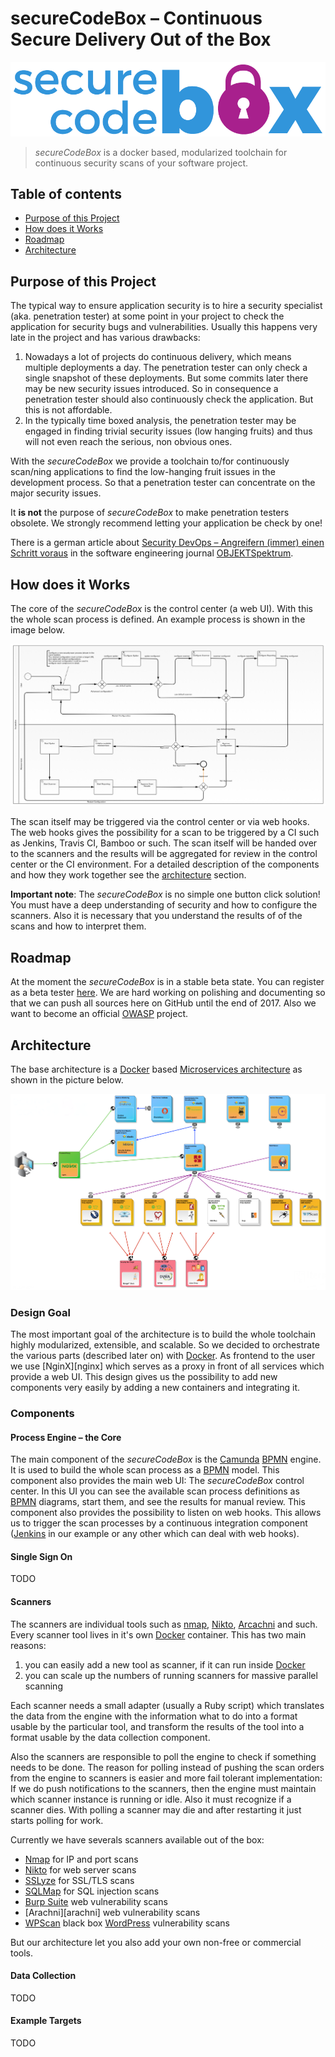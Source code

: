 # secureCodeBox – Continuous Secure Delivery Out of the Box

![secureCodeBox](img/logo.png "secureCodeBox")

> _secureCodeBox_ is a docker based, modularized toolchain for continuous security scans of your software project.

## Table of contents

<!-- toc -->
- [Purpose of this Project](#purpose-of-this-project)
- [How does it Works](#how-does-it-works)
- [Roadmap](#roadmap)
- [Architecture](#architecture)
<!-- tocstop -->

## Purpose of this Project

The typical way to ensure application security is to hire a security specialist (aka. penetration tester) at some point in your project to check the application for security bugs and vulnerabilities. Usually this happens very late in the project and has various drawbacks:

1. Nowadays a lot of projects do continuous delivery, which means multiple deployments a day. The penetration tester can only check a single snapshot of these deployments. But some commits later there may be new security issues introduced. So in consequence a penetration tester should also continuously check the application. But this is not affordable.
2. In the typically time boxed analysis, the penetration tester may be engaged in finding trivial security issues (low hanging fruits) and thus will not even reach the serious, non obvious ones.

With the _secureCodeBox_ we provide a toolchain to/for continuously scan/ning applications to find the low-hanging fruit issues in the development process. So that a penetration tester can concentrate on the major security issues.

It **is not** the purpose of *secureCodeBox* to make penetration testers obsolete. We strongly recommend letting your application be check by one!

There is a german article about [Security DevOps – Angreifern (immer) einen Schritt voraus][secdevops-objspec] in the software engineering journal [OBJEKTSpektrum][objspec].

## How does it Works

The core of the _secureCodeBox_ is the control center (a web UI). With this the whole scan process is defined. An example process is shown in the image below.

![An example scan process.](img/scan_process.png "An example scan process.")

The scan itself may be triggered via the control center or via web hooks. The web hooks gives the possibility for a scan to be triggered by a CI such as Jenkins, Travis CI, Bamboo or such. The scan itself will be handed over to the scanners and the results will be aggregated for review in the control center or the CI environment. For a detailed description of the components and how they work together see the [architecture](#architecture) section.

**Important note**: The _secureCodeBox_ is no simple one button click solution! You must have a deep understanding of security and how to configure the scanners. Also it is necessary that you understand the results of of the scans and how to interpret them.

## Roadmap

At the moment the _secureCodeBox_ is in a stable beta state. You can register as a beta tester [here][beta-testers]. We are hard working on polishing and  documenting so that we can push all sources here on GitHub until the end of 2017. Also we want to become an official [OWASP][owasp] project.

## Architecture

The base architecture is a [Docker][docker] based [Microservices architecture][microservices] as shown in the picture below.

![Overview of the architecture.](img/architecture_overview.png "Overview of the architecture.")

### Design Goal

The most important goal of the architecture is to build the whole toolchain highly modularized, extensible, and scalable. So we decided to orchestrate the various parts (described later on) with [Docker][docker]. As frontend to the user we use [NginX][nginx] which serves as a proxy in front of all services which provide a web UI. This design gives us the possibility to add new components very easily by adding a new containers and integrating it.

### Components

#### Process Engine – the Core

The main component of the _secureCodeBox_ is the [Camunda][camunda] [BPMN][bpmn] engine. It is used to build the whole scan process as a [BPMN][bpmn] model. This component also provides the main web UI: The _secureCodeBox_ control center. In this UI you can see the available scan process definitions as [BPMN][bpmn] diagrams, start them, and see the results for manual review. This component also provides the possibility to listen on web hooks. This allows us to trigger the scan processes by a continuous integration component ([Jenkins][jenkins] in our example or any other which can deal with web hooks).

#### Single Sign On

TODO

#### Scanners

The scanners are individual tools such as [nmap][nmap], [Nikto][nikto], [Arcachni][arcachni] and such.
Every scanner tool lives in it's own [Docker][docker] container. This has two main reasons:

1. you can easily add a new tool as scanner, if it can run inside [Docker][docker]
1. you can scale up the numbers of running scanners for massive parallel scanning

Each scanner needs a small adapter (usually a Ruby script) which translates the data from the engine
with the information what to do into a format usable by the particular tool, and transform the results
of the tool into a format usable by the data collection component.

Also the scanners are responsible to poll the engine to check if something needs to be done. The reason
for polling instead of pushing the scan orders from the engine to scanners is easier and more fail
tolerant implementation: If we do push notifications to the scanners, then the engine must maintain
which scanner instance is running or idle. Also it must recognize if a scanner dies. With polling
a scanner may die and after restarting it just starts polling for work.

Currently we have severals scanners available out of the box:

- [Nmap][nmap] for IP and port scans
- [Nikto][nikto] for web server scans
- [SSLyze][sslyze] for SSL/TLS scans
- [SQLMap][sqlmap] for SQL injection scans
- [Burp Suite][burp] web vulnerability scans
- [Arachni][arachni] web vulnerability scans
- [WPScan][wpscan] black box [WordPress][wordpress] vulnerability scans

But our architecture let you also add your own non-free or commercial tools.

#### Data Collection

TODO

#### Example Targets

TODO

[camunda]:              https://camunda.com/de/
[bpmn]:                 https://en.wikipedia.org/wiki/Business_Process_Model_and_Notation
[docker]:               https://www.docker.com/
[microservices]:        https://martinfowler.com/articles/microservices.html
[beta-testers]:         https://www.securecodebox.io/
[owasp]:                https://www.owasp.org/index.php/Main_Page
[objspec]:              https://www.sigs-datacom.de/fachzeitschriften/objektspektrum.html
[secdevops-objspec]:    http://www.sigs.de/public/ots/2017/OTS_DevOps_2017/Seedorff_Pfaender_OTS_%20DevOps_2017.pdf
[jenkins]:              https://jenkins.io/
[nmap]:                 https://nmap.org/
[nikto]:                https://cirt.net/Nikto2
[arcachni]:             http://www.arachni-scanner.com/
[sslyze]:               https://github.com/nabla-c0d3/sslyze
[sqlmap]:               http://sqlmap.org/
[burp]:                 https://portswigger.net/burp
[wpscan]:               https://wpscan.org/
[wordpress]:            https://wordpress.com/
[consul]:               https://www.consul.io/
